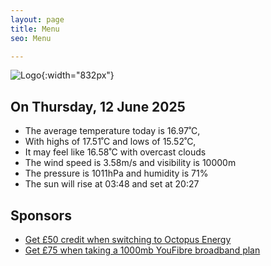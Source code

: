 ```yaml
---
layout: page
title: Menu
seo: Menu

---
```


![Logo](/images/logo.jpg){:width="832px"}

<!-- weather_marker starts -->
## On Thursday, 12 June 2025

- The average temperature today is 16.97˚C,
- With highs of 17.51˚C and lows of 15.52˚C,
- It may feel like 16.58˚C with overcast clouds
- The wind speed is 3.58m/s and visibility is 10000m
- The pressure is 1011hPa and humidity is 71%
- The sun will rise at 03:48 and set at 20:27

<!-- weather_marker ends -->

## Sponsors

- [Get £50 credit when switching to Octopus Energy](https://bit.ly/3oD1nnS)
- [Get £75 when taking a 1000mb YouFibre broadband plan](https://aklam.io/91zWhU?)
